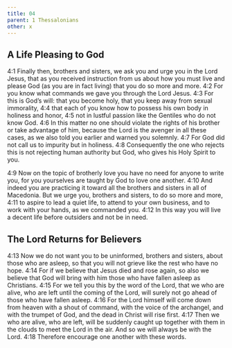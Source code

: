 ```yaml
---
title: 04
parent: 1 Thessalonians
other: x
---
```

## A Life Pleasing to God

<a name="4:1">4:1</a> Finally then, brothers and sisters, we ask you and urge you in the Lord Jesus, that as you received instruction from us about how you must live and please God (as you are in fact living) that you do so more and more. <a name="4:2">4:2</a> For you know what commands we gave you through the Lord Jesus. <a name="4:3">4:3</a> For this is God’s will: that you become holy, that you keep away from sexual immorality, <a name="4:4">4:4</a> that each of you know how to possess his own body in holiness and honor, <a name="4:5">4:5</a> not in lustful passion like the Gentiles who do not know God. <a name="4:6">4:6</a> In this matter no one should violate the rights of his brother or take advantage of him, because the Lord is the avenger in all these cases, as we also told you earlier and warned you solemnly. <a name="4:7">4:7</a> For God did not call us to impurity but in holiness. <a name="4:8">4:8</a> Consequently the one who rejects this is not rejecting human authority but God, who gives his Holy Spirit to you.

<a name="4:9">4:9</a> Now on the topic of brotherly love you have no need for anyone to write you, for you yourselves are taught by God to love one another. <a name="4:10">4:10</a> And indeed you are practicing it toward all the brothers and sisters in all of Macedonia. But we urge you, brothers and sisters, to do so more and more, <a name="4:11">4:11</a> to aspire to lead a quiet life, to attend to your own business, and to work with your hands, as we commanded you. <a name="4:12">4:12</a> In this way you will live a decent life before outsiders and not be in need.

## The Lord Returns for Believers

<a name="4:13">4:13</a> Now we do not want you to be uninformed, brothers and sisters, about those who are asleep, so that you will not grieve like the rest who have no hope. <a name="4:14">4:14</a> For if we believe that Jesus died and rose again, so also we believe that God will bring with him those who have fallen asleep as Christians. <a name="4:15">4:15</a> For we tell you this by the word of the Lord, that we who are alive, who are left until the coming of the Lord, will surely not go ahead of those who have fallen asleep. <a name="4:16">4:16</a> For the Lord himself will come down from heaven with a shout of command, with the voice of the archangel, and with the trumpet of God, and the dead in Christ will rise first. <a name="4:17">4:17</a> Then we who are alive, who are left, will be suddenly caught up together with them in the clouds to meet the Lord in the air. And so we will always be with the Lord. <a name="4:18">4:18</a> Therefore encourage one another with these words.
